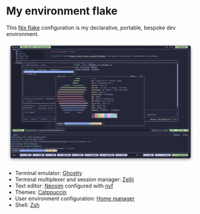 # My environment flake

This [Nix flake](https://wiki.nixos.org/wiki/Flakes) configuration is my
declarative, portable, bespoke dev environment.

![my terminal](./assets/ghostty-screenshot.png)

- Terminal emulator: [Ghostty](https://ghostty.org/)
- Terminal multiplexer and session manager: [Zellij](https://zellij.dev/)
- Text editor: [Neovim](https://neovim.io/) configured with
  [nvf](https://github.com/NotAShelf/nvf)
- Themes: [Catppuccin](https://catppuccin.com/)
- User environment configuration:
  [Home manager](https://github.com/nix-community/home-manager)
- Shell: [Zsh](https://www.zsh.org/)

